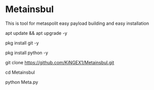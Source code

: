 # Metainsbul
This is tool for metaspolit easy payload building and easy installation 

apt update && apt upgrade -y

pkg install git -y

pkg install python -y

git clone https://github.com/KiNGEX1/Metainsbul.git

cd Metainsbul

python Meta.py
